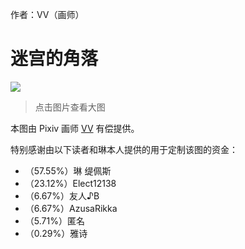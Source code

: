 作者：VV（画师）

# 迷宫的角落
![](./迷宫的角落_low.jpg)

> 点击图片查看大图

本图由 Pixiv 画师 [VV](https://www.pixiv.net/users/58170013) 有偿提供。

特别感谢由以下读者和琳本人提供的用于定制该图的资金：

- （57.55%）琳 缇佩斯
- （23.12%）Elect12138
- （6.67%）友人♪B
- （6.67%）AzusaRikka
- （5.71%）匿名
- （0.29%）雅诗
